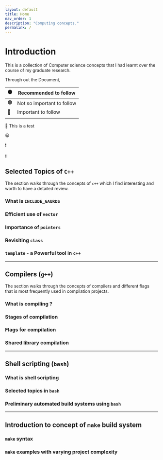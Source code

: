 ```yaml
---
layout: default
title: Home
nav_order: 1
description: "Computing concepts."
permalink: /
---
```


# Introduction

This is a collection of Computer science concepts that I had learnt over the course of my graduate research.

Through out the Document,

| :orange_circle: | Recommended to follow      |
| --------------- | -------------------------- |
| :brown_circle:  | Not so important to follow |
| :red_circle:    | Important to follow        |
|                 |                            |

:beginner: This is a test

&#128512;

:exclamation:

:bangbang:


## Selected Topics of `C++`

The section walks through the concepts of `c++` which I find interesting and worth to have a detailed review.

### What is `INCLUDE_GAURDS`

### Efficient use of `vector`

### Importance of `pointers`

### Revisiting `class`

### `template` - a Powerful tool in `c++`

---

## Compilers (`g++`)

The section walks through the concepts of compilers and different flags that is most frequently used in compilation projects.

### What is compiling ?

### Stages of compilation

### Flags for compilation

### Shared library compilation

---

## Shell scripting (`bash`)

### What is shell scripting

### Selected topics in `bash`

### Preliminary automated build systems using `bash`

---

## Introduction to concept of `make` build system

### `make` syntax

### `make` examples with varying project complexity
